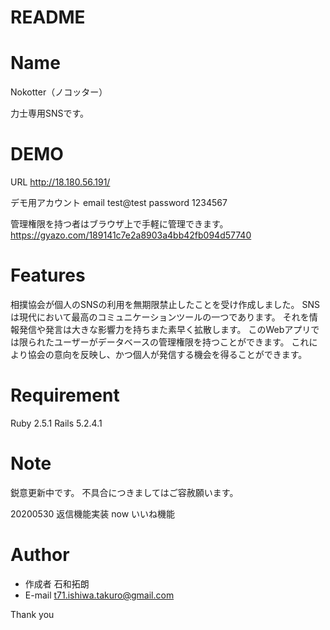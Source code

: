 # README

# Name
 
 Nokotter（ノコッター）

 力士専用SNSです。
 
# DEMO
URL
http://18.180.56.191/

デモ用アカウント
email test@test
password 1234567

管理権限を持つ者はブラウザ上で手軽に管理できます。
https://gyazo.com/189141c7e2a8903a4bb42fb094d57740

# Features
 
相撲協会が個人のSNSの利用を無期限禁止したことを受け作成しました。
SNSは現代において最高のコミュニケーションツールの一つであります。
それを情報発信や発言は大きな影響力を持ちまた素早く拡散します。
このWebアプリでは限られたユーザーがデータベースの管理権限を持つことができます。
これにより協会の意向を反映し、かつ個人が発信する機会を得ることができます。

 
# Requirement
 
Ruby 2.5.1
Rails 5.2.4.1
 
# Note
 
鋭意更新中です。
不具合につきましてはご容赦願います。

20200530 返信機能実装
now いいね機能
 
# Author
 
* 作成者  石和拓朗
* E-mail  t71.ishiwa.takuro@gmail.com

Thank you